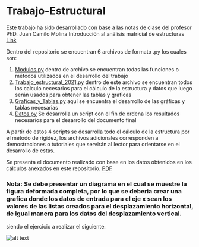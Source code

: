 # Trabajo-Estructural

Este trabajo ha sido desarrollado con base a las notas de clase del profesor PhD. Juan Camilo Molina
Introducción al análisis matricial de estructuras [Link]

Dentro del repositorio se encuentran 6 archivos de formato .py los cuales son:

1. [Modulos.py](Modulos.py) dentro de archivo se encuentran todas las funciones o métodos utilizados en el desarrollo del trabajo
2. [Trabajo_estructural_2021.py](Trabajo_estructural_2021.py) dentro de este archivo se encuentran todos los calculo necesarios para el cálculo de la estructura y datos que luego serán usados para obtener las tablas y graficas
3. [Graficas_y_Tablas.py](Graficas_y_Tablas.py) aquí se encuentra el desarrollo de las gráficas y tablas necesarias
4. [Datos.py](Datos.py) Se desarrolla un script con el fin de ordena los resultados necesarios para el desarrollo del documento final

A partir de estos 4 scripts se desarrolla todo el cálculo de la estructura por el método de rigidez, los archivos adicionales corresponden a demostraciones o tutoriales que servirán al lector para orientarse en el desarrollo de estas.

Se presenta el documento realizado con base en los datos obtenidos en los cálculos anexados en este repositorio. [PDF](LaTex/Informe/Trabajo_Estructural_2021__Solo_resultados_.pdf)

### Nota: Se debe presentar un diagrama en el cual se muestre la figura deformada completa, por lo que se deberia crear una grafica donde los datos de entrada para el eje x sean los valores de las listas creados para el desplazamiento horizontal, de igual manera para los datos del desplazamiento vertical.

siendo el ejercicio a realizar el siguiente:

![alt text](https://github.com/Sajimenezgo-unal/Trabajo-Estructural/blob/main/Enunciado_Grafica.png?raw=true "Figura de la estructura a calcular")

[link]: https://www.researchgate.net/publication/330567201_Introduccion_al_analisis_matricial_de_estructuras.
